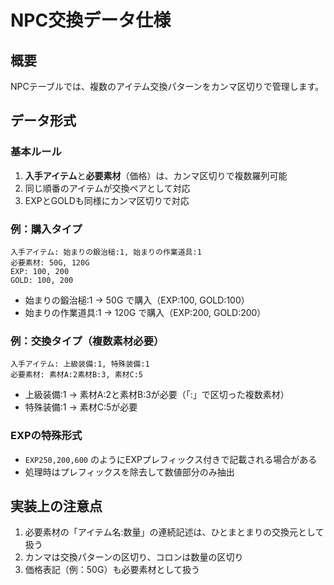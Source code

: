 # NPC交換データ仕様

## 概要
NPCテーブルでは、複数のアイテム交換パターンをカンマ区切りで管理します。

## データ形式

### 基本ルール
1. **入手アイテム**と**必要素材**（価格）は、カンマ区切りで複数羅列可能
2. 同じ順番のアイテムが交換ペアとして対応
3. EXPとGOLDも同様にカンマ区切りで対応

### 例：購入タイプ
```
入手アイテム: 始まりの鍛治槌:1, 始まりの作業道具:1
必要素材: 50G, 120G
EXP: 100, 200
GOLD: 100, 200
```
- 始まりの鍛治槌:1 → 50G で購入（EXP:100, GOLD:100）
- 始まりの作業道具:1 → 120G で購入（EXP:200, GOLD:200）

### 例：交換タイプ（複数素材必要）
```
入手アイテム: 上級装備:1, 特殊装備:1
必要素材: 素材A:2素材B:3, 素材C:5
```
- 上級装備:1 → 素材A:2と素材B:3が必要（「:」で区切った複数素材）
- 特殊装備:1 → 素材C:5が必要

### EXPの特殊形式
- `EXP250,200,600` のようにEXPプレフィックス付きで記載される場合がある
- 処理時はプレフィックスを除去して数値部分のみ抽出

## 実装上の注意点
1. 必要素材の「アイテム名:数量」の連続記述は、ひとまとまりの交換元として扱う
2. カンマは交換パターンの区切り、コロンは数量の区切り
3. 価格表記（例：50G）も必要素材として扱う